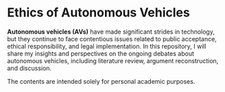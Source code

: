 # Ethics of Autonomous Vehicles
__Autonomous vehicles (AVs)__ have made significant strides in technology, but they continue to face contentious issues related to public acceptance, ethical responsibility, and legal implementation. In this repository, I will share my insights and perspectives on the ongoing debates about autonomous vehicles, including literature review, argument reconstruction, and discussion.

The contents are intended solely for personal academic purposes.
